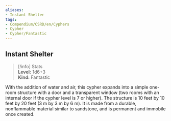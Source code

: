 ```yaml
---
aliases:
- Instant Shelter
tags:
- Compendium/CSRD/en/Cyphers
- Cypher
- Cypher/Fantastic
---
```


  
## Instant Shelter  
>[!info] Stats  
> **Level:** 1d6+3  
> **Kind:** Fantastic
  
With the addition of water and air, this cypher expands into a simple one-room structure with a door and a transparent window (two rooms with an internal door if the cypher level is 7 or higher). The structure is 10 feet by 10 feet by 20 feet (3 m by 3 m by 6 m). It is made from a durable, nonflammable material similar to sandstone, and is permanent and immobile once created.